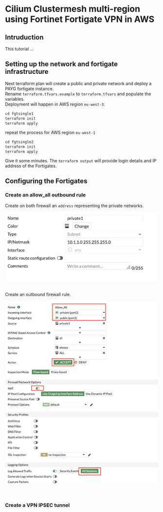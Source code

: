 # Cilium Clustermesh multi-region using Fortinet Fortigate VPN in AWS
## Intruduction
This tutorial ...

## Setting up the network and fortigate infrastructure
Next terraform plan will create a public and private network and deploy a PAYG fortigate instance.<br>
Rename `terraform.tfvars.example` to `terraform.tfvars` and populate the variables. <br>
Deployment will happen in AWS region `eu-west-3`.
```
cd fgtsingle1
terraform init
terraform apply 
```
repeat the process for AWS region `eu-west-1`
```
cd fgtsingle2
terraform init
terraform apply 
```
Give it some minutes. The `terraform output` will provide login details and IP address of the Fortigates.

## Configuring the Fortigates
### Create an allow_all outbound rule
Create on both firewall an `address` representing the private networks.<br>
<p align="center">
<img src="./images/private_network.png"  width="600" />
</p> <br>
Create an outbound firewall rule.<br>
<p align="center">
<img src="./images/allow-all.png"  width="600" align="center" />
</p> <br>

### Create a VPN IPSEC tunnel

